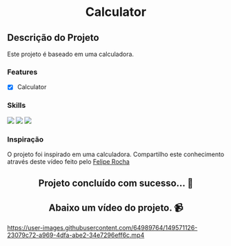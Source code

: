 <h1 align="center">Calculator</h1>

## Descrição do Projeto

<p align="left">Este projeto é baseado em uma calculadora.</p>

### Features

- [x] Calculator

### Skills

<div>
<img src="https://img.shields.io/badge/HTML5-E34F26?style=for-the-badge&logo=html5&logoColor=white">

<img src="https://img.shields.io/badge/CSS-1e79e2?&style=for-the-badge&logo=css3&logoColor=white">

<img src="https://img.shields.io/badge/JavaScript-F7DF1E?style=for-the-badge&logo=javascript&logoColor=black">
</div>

### Inspiração

<p> O projeto foi inspirado em uma calculadora. Compartilho este conhecimento através deste vídeo feito pelo <a href="https://www.youtube.com/watch?v=93wPYo1pjic">Felipe Rocha</a></p>

<h2 align="center"> 
	Projeto concluído com sucesso... 🚀
</h2>

<h2 align="center">Abaixo um vídeo do projeto. 📹</h2>


https://user-images.githubusercontent.com/64989764/149571126-23079c72-a969-4dfa-abe2-34e7296eff6c.mp4

